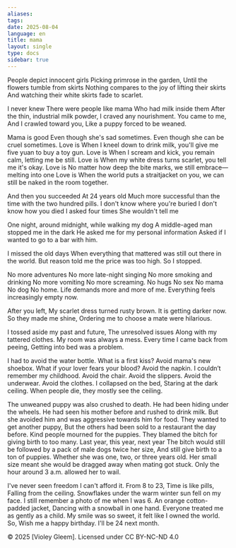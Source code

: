 ```yaml
---
aliases: 
tags: 
date: 2025-08-04
language: en
title: mama
layout: single
type: docs
sidebar: true
---
```


People depict innocent girls
Picking primrose in the garden,
Until the flowers tumble from skirts 
Nothing compares to the joy of lifting their skirts 
And watching their white skirts fade to scarlet. 

I never knew 
There were people like mama
Who had milk inside them
After the thin, industrial milk powder,
I craved any nourishment. 
You came to me,
And I crawled toward you, 
Like a puppy forced to be weaned.

Mama is good
Even though she's sad sometimes.
Even though she can be cruel sometimes. 
Love is
When I kneel down to drink milk, you'll give me five yuan to buy a toy gun. 
Love is 
When I scream and kick, you remain calm, letting me be still.
Love is
When my white dress turns scarlet, you tell me it's okay. 
Love is
No matter how deep the bite marks, we still embrace—melting into one
Love is
When the world puts a straitjacket on you, we can still be naked in the room together.

And then you succeeded
At 24 years old
Much more successful than the time with the two hundred pills.
I don't know where you're buried 
I don't know how you died
I asked four times
She wouldn't tell me


One night, around midnight, while walking my dog
A middle-aged man stopped me in the dark
He asked me for my personal information 
Asked if I wanted to go to a bar with him.

I missed the old days
When everything that mattered was still out there in the world.
But reason told me the price was too high. 
So I stopped.

No more adventures
No more late-night singing
No more smoking and drinking
No more vomiting
No more screaming.
No hugs
No sex
No mama 
No dog
No home.
Life demands more and more of me. 
Everything feels increasingly empty now.



After you left, 
My scarlet dress turned rusty brown. 
It is getting darker now. 
So they made me shine,
Ordering me to choose a mate were hilarious. 

I tossed aside my past and future,
The unresolved issues
Along with my tattered clothes. 
My room was always a mess. 
Every time I came back from peeing,
Getting into bed was a problem.

I had to avoid the water bottle.
What is a first kiss?
Avoid mama's new shoebox.
What if your lover fears your blood?
Avoid the napkin.
I couldn’t remember my childhood.
Avoid the chair.
Avoid the slippers. 
Avoid the underwear.
Avoid the clothes. 
I collapsed on the bed,
Staring at the dark ceiling. 
When people die, they mostly see the ceiling.

The unweaned puppy was also crushed to death.
He had been hiding under the wheels.
He had seen his mother before and rushed to drink milk.
But she avoided him and was aggressive towards him for food.
They wanted to get another puppy, 
But the others had been sold to a restaurant the day before. 
Kind people mourned for the puppies. 
They blamed the bitch for giving birth to too many. 
Last year, this year, next year
The bitch would still be followed by a pack of male dogs twice her size,
And still give birth to a ton of puppies.
Whether she was one, two, or three years old. 
Her small size meant she would be dragged away when mating got stuck. 
Only the hour around 3 a.m. allowed her to wail.

I've never seen freedom 
I can't afford it.
From 8 to 23,
Time is like pills, 
Falling from the ceiling.
Snowflakes under the warm winter sun fell on my face. 
I still remember a photo of me when I was 6.
An orange cotton-padded jacket,
Dancing with a snowball in one hand.
Everyone treated me as gently as a child.
My smile was so sweet, it felt like I owned the world. 
So, Wish me a happy birthday. 
I'll be 24 next month.


© 2025 [Violey Gleem]. Licensed under CC BY-NC-ND 4.0